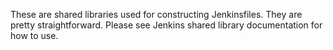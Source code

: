 These are shared libraries used for constructing Jenkinsfiles. They are pretty straightforward. Please see Jenkins shared library documentation for how to use.